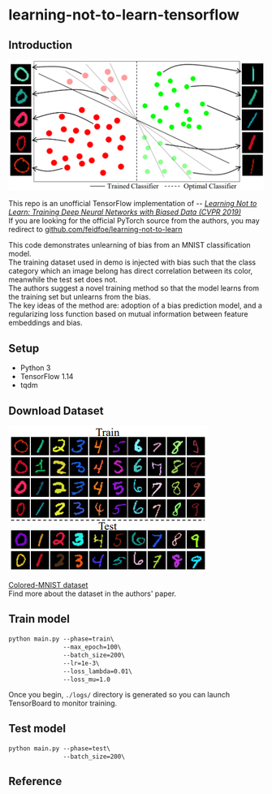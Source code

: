 # learning-not-to-learn-tensorflow
 
## Introduction

![learning-not-to-learn-figure](./figure1.png)

This repo is an unofficial TensorFlow implementation of -- [*Learning Not to Learn: 
Training Deep Neural Networks with Biased Data (CVPR 2019)*](https://arxiv.org/abs/1812.10352)  
If you are looking for the official PyTorch source from the authors, you may redirect to [github.com/feidfoe/learning-not-to-learn](https://github.com/feidfoe/learning-not-to-learn)


This code demonstrates unlearning of bias from an MNIST classification model.  
The training dataset used in demo is injected with bias such that the class category which an image belong has direct correlation between its color, meanwhile the test set does not.  
The authors suggest a novel training method so that the model learns from the training set but unlearns from the bias.  
The key ideas of the method are: adoption of a bias prediction model, 
and a regularizing loss function based on mutual information between feature embeddings and bias.

## Setup
- Python 3
- TensorFlow 1.14
- tqdm

## Download Dataset
![Colored-MNIST](./colored-mnist-example.png)

[Colored-MNIST dataset](https://drive.google.com/file/d/11K-GmFD5cg3_KTtyBRkj9VBEnHl-hx_Q/view?usp=sharing)  
Find more about the dataset in the authors' paper.  

## Train model
```
python main.py --phase=train\
               --max_epoch=100\
               --batch_size=200\
               --lr=1e-3\
               --loss_lambda=0.01\
               --loss_mu=1.0
```
Once you begin, `./logs/` directory is generated so you can launch TensorBoard to monitor training.

## Test model
```
python main.py --phase=test\
               --batch_size=200\
```

## Reference
